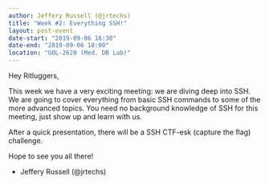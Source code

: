 ```yaml
---
author: Jeffery Russell (@jrtechs)
title: "Week #2: Everything SSH!"
layout: post-event
date-start: "2019-09-06 16:30"
date-end: "2019-09-06 18:00"
location: "GOL-2620 (Med. DB Lab)"
---
```


Hey Ritluggers,

This week we have a very exciting meeting: we are diving deep into SSH.
We are going to cover everything from basic SSH commands to some of the more advanced topics.
You need no background knowledge of SSH for this meeting, just show up and learn with us.

After a quick presentation, there will be a SSH CTF-esk (capture the flag) challenge.

Hope to see you all there!

- Jeffery Russell (@jrtechs)
